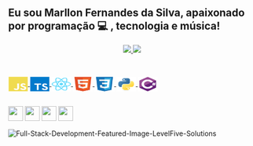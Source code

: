 ## Eu sou Marllon Fernandes da Silva, apaixonado por programação :computer: , tecnologia e música! 
<div align="center">
  <a href="https://github.com/marllonfernandes">
  <img height="180em" src="https://github-readme-stats.vercel.app/api?username=marllonfernandes&show_icons=true&theme=dracula&include_all_commits=true&count_private=true"/>
  <img height="180em" src="https://github-readme-stats.vercel.app/api/top-langs/?username=marllonfernandes&layout=compact&langs_count=7&theme=dracula"/>
</div>

##

<div style="display: inline_block"><br>
  <img align="center" alt="Marllon-Js" height="30" width="40" src="https://raw.githubusercontent.com/devicons/devicon/master/icons/javascript/javascript-plain.svg">
  <img align="center" alt="Marllon-Ts" height="30" width="40" src="https://raw.githubusercontent.com/devicons/devicon/master/icons/typescript/typescript-plain.svg">
  <img align="center" alt="Marllon-React" height="30" width="40" src="https://raw.githubusercontent.com/devicons/devicon/master/icons/react/react-original.svg">
  <img align="center" alt="Marllon-HTML" height="30" width="40" src="https://raw.githubusercontent.com/devicons/devicon/master/icons/html5/html5-original.svg">
  <img align="center" alt="Marllon-CSS" height="30" width="40" src="https://raw.githubusercontent.com/devicons/devicon/master/icons/css3/css3-original.svg">
  <img align="center" alt="Marllon-Python" height="30" width="40" src="https://raw.githubusercontent.com/devicons/devicon/master/icons/python/python-original.svg">
  <img align="center" alt="Marllon-Csharp" height="30" width="40" src="https://raw.githubusercontent.com/devicons/devicon/master/icons/csharp/csharp-original.svg">
</div>
  
  ##
 
<div> 
  <a href="https://www.instagram.com/fernandesmarllon/" target="_blank"><img src="https://cdn-icons-png.flaticon.com/512/174/174855.png" target="_blank" width="30px" height="30px"></a>
 	<a href="https://twitter.com/marllonfdes" target="_blank"><img src="https://cdn-icons-png.flaticon.com/512/174/174876.png" target="_blank" width="30px" height="30px"></a>
  <a href = "mailto:marllon.mfb@gmail.com"><img src="https://cdn-icons-png.flaticon.com/512/300/300228.png" target="_blank" width="30px" height="30px"></a>
  <a href="https://www.linkedin.com/in/marllon-fernandes-da-silva-99513629" target="_blank"><img src="https://cdn-icons-png.flaticon.com/512/174/174857.png" target="_blank" width="30px" height="30px"></a> 
</div>

![Full-Stack-Development-Featured-Image-LevelFive-Solutions](https://user-images.githubusercontent.com/19729687/165854059-e59855e2-1040-43e9-8717-26dc373c191a.gif)
